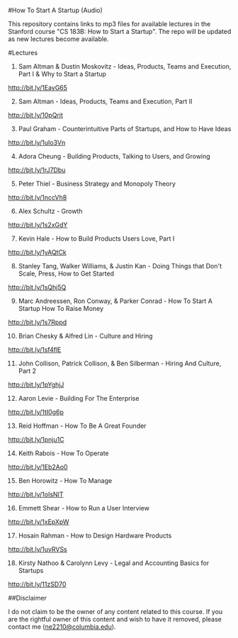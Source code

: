 #How To Start A Startup (Audio)

This repository contains links to mp3 files for available lectures in the Stanford course "CS 183B: How to Start a Startup". The repo will be updated as new lectures become available.

#Lectures
1) Sam Altman & Dustin Moskovitz - Ideas, Products, Teams and Execution, Part I & Why to Start a Startup

http://bit.ly/1EayG65

2) Sam Altman - Ideas, Products, Teams and Execution, Part II

http://bit.ly/10pQrit

3) Paul Graham - Counterintuitive Parts of Startups, and How to Have Ideas

http://bit.ly/1uIo3Vn

4) Adora Cheung - Building Products, Talking to Users, and Growing

http://bit.ly/1rJ7Dbu

5) Peter Thiel - Business Strategy and Monopoly Theory

http://bit.ly/1nccVh8

6) Alex Schultz - Growth

http://bit.ly/1s2xGdY

7) Kevin Hale - How to Build Products Users Love, Part I

http://bit.ly/1yAQtCk

8) Stanley Tang, Walker Williams, & Justin Kan - Doing Things that Don't Scale, Press, How to Get Started

http://bit.ly/1sQhj5Q

9) Marc Andreessen, Ron Conway, & Parker Conrad - How To Start A Startup How To Raise Money

http://bit.ly/1s7Rppd

10) Brian Chesky & Alfred Lin - Culture and Hiring

http://bit.ly/1sf4flE

11) John Collison, Patrick Collison, & Ben Silberman - Hiring And Culture, Part 2

http://bit.ly/1pYghjJ

12) Aaron Levie - Building For The Enterprise

http://bit.ly/1tI0g6p

13) Reid Hoffman - How To Be A Great Founder

http://bit.ly/1pnju1C

14) Keith Rabois - How To Operate

http://bit.ly/1Eb2Ao0

15) Ben Horowitz - How To Manage

http://bit.ly/1oIsNIT

16) Emmett Shear - How to Run a User Interview

http://bit.ly/1xEpXpW

17) Hosain Rahman - How to Design Hardware Products

http://bit.ly/1uvRVSs

18) Kirsty Nathoo & Carolynn Levy - Legal and Accounting Basics for Startups

http://bit.ly/11zSD70


##Disclaimer

I do not claim to be the owner of any content related to this course. If you are the rightful owner of this content and wish to have it removed, please contact me (ne2210@columbia.edu).
